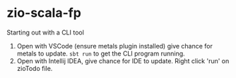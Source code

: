 # zio-scala-fp

Starting out with a CLI tool

1. Open with VSCode (ensure metals plugin installed) give chance for metals to update. `sbt run` to get the CLI program running.
2. Open with Intellij IDEA, give chance for IDE to update. Right click 'run' on zioTodo file.
